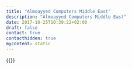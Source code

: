 ```yaml
---
title: "Almoayyed Computers Middle East"
description: "Almoayyed Computers Middle East"
date: 2017-10-25T10:39:22+02:00
draft: false
contact: true
contacthidden: true
mycontent: static
---
```

{{<partner-single
company="Almoayyed Computers Middle East"
type="si"
website="http://www.acme.tech"
countrycode="BH"
city="Manama"
description="<p>Almoayyed Computers Middle East, the flagship division of Almoayyed International Group, has been offering technology solutions that translate into measurable business benefits for our clients. With a comprehensive portfolio of products and services offerings that meets enterprise wide IT needs, Almoayyed Computers Middle East offers one-stop solutions, from strategy to execution.  Almoayyed Computers Middle East remains the trusted partner of a vast majority of IT users in Bahrain for over three decades.</p><p>Almoayyed Computers Middle East addresses the Enterprise wide IT needs through its offerings of products and services that cater to market specific vertical needs as well as horizontal infrastructure requirements.</p><p>The portfolio of Almoayyed Computers Middle East’ Enterprise Solutions includes:</p><ul>  <li>Enterprise Infrastructure Solutions</li>  <li>Cloud Business Solutions</li>  <li>Enterprise Management</li>  <li>Enterprise Networking</li>  <li>Enterprise Storage</li>  <li>Enterprise Security</li>  <li>IT Consulting/Strategy Planning</li>  <li>IT Outsourcing and Managed Services</li>  <li>Disaster Recovery Services etc.</li></ul>"
siregion="emea"
level="basic"
logo="//images.ctfassets.net/vpidbgnakfvf/4chYkiTf5eHhH7YRuOcypN/6228a60fab157f35fd2f789bd931549d/almoayyed_computers_middle_east_logo.png">}}
